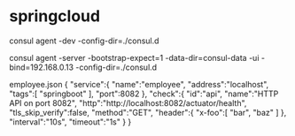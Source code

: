 # springcloud

consul agent -dev -config-dir=./consul.d

consul agent -server -bootstrap-expect=1 -data-dir=consul-data -ui -bind=192.168.0.13 -config-dir=./consul.d


employee.json
{
   "service":{
      "name":"employee",
      "address":"localhost",
      "tags":[
         "springboot"
      ],
      "port":8082
   },
   "check":{
      "id":"api",
      "name":"HTTP API on port 8082",
      "http":"http://localhost:8082/actuator/health",
      "tls_skip_verify":false,
      "method":"GET",
      "header":{
         "x-foo":[
            "bar",
            "baz"
         ]
      },
      "interval":"10s",
      "timeout":"1s"
   }
}

